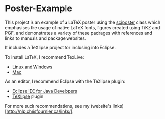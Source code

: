 Poster-Example
==============

This project is an example of a LaTeX poster using the [sciposter](http://www.ctan.org/tex-archive/macros/latex/contrib/sciposter/) class which emphasises the usage of native LaTeX fonts, figures created using TiKZ and PGF, and demonstrates a variety of these packages with references and links to manuals and package websites.

It includes a TeXlipse project for inclusing into Eclipse.

To install LaTeX, I recommend TexLive:
* [Linux and Windows](http://www.tug.org/texlive/)
* [Mac](http://www.tug.org/mactex/)

As an editor, I recommend Eclipse with the TeXlipse plugin:
* [Eclipse IDE for Java Developers](http://www.eclipse.org/downloads/)
* [TeXlipse](http://texlipse.sourceforge.net/) plugin

For more such recommendations, see my (website's links)[http://nlp.chrisfournier.ca/links/].